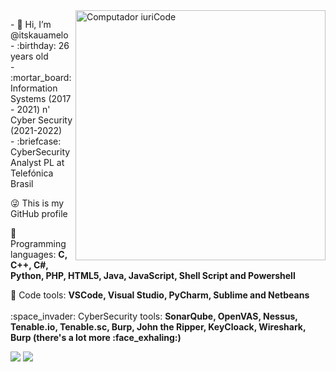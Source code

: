 <img src="https://raw.githubusercontent.com/MicaelliMedeiros/micaellimedeiros/master/image/computer-illustration.png" min-width="400px" max-width="400px" width="400px" align="right" alt="Computador iuriCode">

<p align="left">
- 👋 Hi, I’m @itskauamelo<br>
- :birthday: 26 years old<br>
- :mortar_board: Information Systems (2017 - 2021) n' Cyber Security (2021-2022)<br>
- :briefcase: CyberSecurity Analyst PL at Telefónica Brasil<br>

:stuck_out_tongue_winking_eye: This is my GitHub profile 
</p>

<p align="left">
  🦄 Programming languages: <strong>C, C++, C#, Python, PHP, HTML5, Java, JavaScript, Shell Script and Powershell</strong>
</p>

<p align="left">
  💼 Code tools: <strong> VSCode, Visual Studio, PyCharm, Sublime and Netbeans</strong><br><br>
 :space_invader: CyberSecurity tools: <strong> SonarQube, OpenVAS, Nessus, Tenable.io, Tenable.sc, Burp, John the Ripper, KeyCloack, Wireshark, Burp (there's a lot more :face_exhaling:)</strong>
</p>

<p align="left">

  <a href="https://www.linkedin.com/in/kau%C3%A3-morateli-4a6018a9/" alt="Linkedin">
  <img src="https://img.shields.io/badge/-Linkedin-0e76a8?style=flat-square&logo=Linkedin&logoColor=white&link=https://www.linkedin.com/in/kaua-morateli/" href="https://www.linkedin.com/in/kaua-morateli/"/></a>

  <a href="" alt="Instagram">
  <img src="https://img.shields.io/badge/-Instagram-DF0174?style=flat-square&labelColor=DF0174&logo=instagram&logoColor=white&link=https://instagram.com/itskauamelo"/></a>
</p>  
